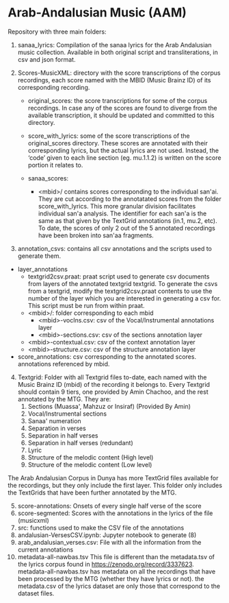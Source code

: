 # Arab-Andalusian Music (AAM)
Repository with three main folders:

1. sanaa_lyrics: Compilation of the sanaa lyrics for the Arab Andalusian music collection.
Available in both original script and transliterations, in csv and json format.

2. Scores-MusicXML: directory with the score transcriptions of the corpus recordings, each score named with the MBID (Music Brainz ID) of its corresponding recording.
   	- original_scores:
		the score transcriptions for some of the corpus recordings. In case any of the scores are found to diverge from the available transcription, it should be updated and committed to this directory. 
		
	- score_with_lyrics:
		some of the score transcriptions of the original_scores directory. These scores are annotated with their corresponding lyrics, but the actual lyrics are not used. Instead, the ‘code’ given to each line section (eg. mu.1.1.2) is written on the score portion it relates to.
	
	- sanaa_scores:
		- &lt;mbid&gt;/ contains scores corresponding to the individual san'ai. They are cut according to the annotatated scores from the folder score_with_lyrics. This more granular division facilitates individual san'a analysis. The identifier for each san'a is the same as that given by the TextGrid annotations (in.1, mu.2, etc). To date, the scores of only 2 out of the 5 annotated recordings have been broken into san'aa fragments.
		
3. annotation_csvs: contains all csv annotations and the scripts used to generate them.
- layer_annotations
    - textgrid2csv.praat: praat script used to generate csv documents from layers of the annotated textgrid textgrid. To generate the csvs from a textgrid, modify the textgrid2csv.praat contents to use the number of the layer which you are interested in generating a csv for. This script must be run from within praat.
    - &lt;mbid&gt;/: folder corresponding to each mbid
        - &lt;mbid&gt;-vocIns.csv: csv of the Vocal/Instrumental annotations layer
        - &lt;mbid&gt;-sections.csv: csv of the sections annotation layer
	- &lt;mbid&gt;-contextual.csv: csv of the context annotation layer
	- &lt;mbid&gt;-structure.csv: csv of the structure annotation layer
- score_annotations: csv corresponding to the annotated scores. annotations referenced by mbid.
	

4. Textgrid: Folder with all Textgrid files to-date, each named with the Music Brainz ID (mbid) of the recording it belongs to. Every Textgrid should contain 9 tiers, one provided by Amin Chachoo, and the rest annotated by the MTG. They are:
      1. Sections (Muassa', Mahzuz or Insiraf) (Provided By Amin)
      2. Vocal/Instrumental sections
      3. Sanaa' numeration
      4. Separation in verses
      5. Separation in half verses
      6. Separation in half verses (redundant)
      7. Lyric
      8. Structure of the melodic content (High level)
      9. Structure of the melodic content (Low level)
      
The Arab Andalusian Corpus in Dunya has more TextGrid files available for the recordings, but they only include the first layer. This folder only includes the TextGrids that have been further annotated by the MTG.
      
5. score-annotations: Onsets of every single half verse of the score
6. score-segmented: Scores with the annotations in the lyrics of the file (musicxml)
7. src: functions used to make the CSV file of the annotations
8. andalusian-VersesCSV.ipynb: Jupyter notebook to generate (8)
9. arab_andalusian_verses.csv: File with all the information from the current annotations
10. metadata-all-nawbas.tsv
This file is different than the metadata.tsv of the lyrics corpus found in https://zenodo.org/record/3337623. metadata-all-nawbas.tsv has metadata on all the recordings that have been processed by the MTG (whether they have lyrics or not). the metadata.csv of the lyrics dataset are only those that correspond to the dataset files.
